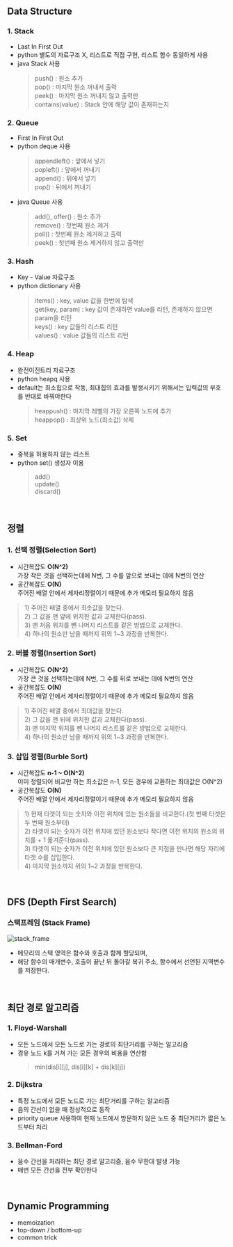 ## Data Structure
### 1. Stack
* Last In First Out
* python 별도의 자료구조 X, 리스트로 직접 구현, 리스트 함수 동일하게 사용
* java Stack 사용
  <blockquote>
  push() : 원소 추가<br>
  pop() : 마지막 원소 꺼내서 출력<br>
  peek() : 마지막 원소 꺼내지 않고 출력만<br>
  contains(value) : Stack 안에 해당 값이 존재하는지
  </blockquote>

###  2. Queue
* First In First Out
* python deque 사용
  <blockquote>
  appendleft() : 앞에서 넣기<br>
  popleft() : 앞에서 꺼내기<br> 
  append() : 뒤에서 넣기<br> 
  pop() : 뒤에서 꺼내기
  </blockquote>
 * java Queue 사용
    <blockquote>
    add(), offer() : 원소 추가<br>
    remove() : 첫번째 원소 제거<br>
    poll() : 첫번째 원소 제거하고 출력<br>
    peek() : 첫번째 원소 제거하지 않고 출력만<br>
    </blockquote>

### 3. Hash
* Key - Value 자료구조
* python dictionary 사용
   <blockquote>
     items() : key,  value 값을 한번에 탐색<br>
     get(key,  param) : key 값이 존재하면 value를 리턴,  존재하지 않으면 param을 리턴<br>
     keys() : key 값들의 리스트 리턴<br>
     values() : value 값들의 리스트 리턴
   </blockquote>
 

### 4. Heap
* 완전이진트리 자료구조
* python heapq 사용
* default는 최소힙으로 작동, 최대힙의 효과를 발생시키기 위해서는 입력값의 부호를 반대로 바꿔야한다
   <blockquote>
    heappush() : 마지막 레벨의 가장 오른쪽 노드에 추가<br>
    heappop() : 최상위 노드(최소값) 삭제
    </blockquote>


### 5. Set
* 중복을 허용하지 않는 리스트
* python set() 생성자 이용
    <blockquote>
     add()<br>
     update()<br>
     discard()
     </blockquote>
     
<br>  

## 정렬
### 1. 선택 정렬(Selection Sort)
* 시간복잡도 <b>O(N^2) </b> <br>가장 작은 것을 선택하는데에 N번, 그 수를 앞으로 보내는 데에 N번의 연산
* 공간복잡도 <b>O(N) </b> <br> 주어진 배열 안에서 제자리정렬이기 때문에 추가 메모리 필요하지 않음
<blockquote>
1) 주어진 배열 중에서 최솟값을 찾는다.<br>
2) 그 값을 맨 앞에 위치한 값과 교체한다(pass).<br>
3) 맨 처음 위치를 뺀 나머지 리스트를 같은 방법으로 교체한다.<br>
4) 하나의 원소만 남을 때까지 위의 1~3 과정을 반복한다.
</blockquote>

### 2. 버블 정렬(Insertion Sort)
* 시간복잡도 <b>O(N^2) </b> <br> 가장 큰 것을 선택하는데에 N번, 그 수를 뒤로 보내는 데에 N번의 연산
* 공간복잡도 <b>O(N) </b> <br> 주어진 배열 안에서 제자리정렬이기 때문에 추가 메모리 필요하지 않음
<blockquote>
1) 주어진 배열 중에서 최대값을 찾는다.<br>
2) 그 값을 맨 뒤에 위치한 값과 교체한다(pass).<br>
3) 맨 마지막 위치를 뺀 나머지 리스트를 같은 방법으로 교체한다.<br>
4) 하나의 원소만 남을 때까지 위의 1~3 과정을 반복한다.
</blockquote>

### 3. 삽입 정렬(Burble Sort)
* 시간복잡도 <b> n-1 ~ O(N^2) </b> <br> 이미 정렬되어 비교만 하는 최소값은 n-1, 모든 경우에 교환하는 최대값은 O(N^2)
* 공간복잡도 <b>O(N) </b> <br> 주어진 배열 안에서 제자리정렬이기 때문에 추가 메모리 필요하지 않음
<blockquote>
1) 현재 타겟이 되는 숫자와 이전 위치에 있는 원소들을 비교한다.(첫 번째 타겟은 두 번째 원소부터)<br>
2) 타겟이 되는 숫자가 이전 위치에 있던 원소보다 작다면 이전 위치의 원소의 위치를 + 1 옮겨준다(pass).<br>
3) 타겟이 되는 숫자가 이전 위치에 있던 원소보다 큰 지점을 만나면 해당 자리에 타겟 수를 삽입한다.<br>
4) 마지막 원소까지 위의 1~2 과정을 반복한다.<br>
</blockquote>

<br>  

## DFS (Depth First Search)
### 스택프레임 (Stack Frame)
![stack_frame](https://i.stack.imgur.com/P56ru.jpg)
* 메모리의 스택 영역은 함수와 호출과 함께 할당되며,
* 해당 함수의 매개변수, 호출이 끝난 뒤 돌아갈 복귀 주소, 함수에서 선언된 지역변수를 저장한다.

<br>  

## 최단 경로 알고리즘
### 1. Floyd-Warshall 
- 모든 노드에서 모든 노드로 가는 경로의 최단거리를 구하는 알고리즘
- 경유 노드 k를 거쳐 가는 모든 경우의 비용을 연산함
  <blockquote>
   min(dis[i][j],  dis[i][k] + dis[k][j])
  </blockquote>     

### 2. Dijkstra
- 특정 노드에서 모든 노드로 가는 최단거리를 구하는 알고리즘
- 음의 간선이 없을 때 정상적으로 동작
- priority queue 사용하여 현재 노드에서 방문하지 않은 노드 중 최단거리가 짧은 노드부터 처리

### 3. Bellman-Ford
- 음수 간선을 처리하는 최단 경로 알고리즘, 음수 무한대 발생 가능
- 매번 모든 간선을 전부 확인한다

<br>  

## Dynamic Programming 
* memoization
* top-down / bottom-up
* common trick

